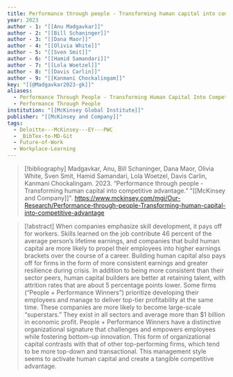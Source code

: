 ```yaml
---
title: Performance through people - Transforming human capital into competitive advantage
year: 2023
author - 1: "[[Anu Madgavkar]]"
author - 2: "[[Bill Schaninger]]"
author - 3: "[[Dana Maor]]"
author - 4: "[[Olivia White]]"
author - 5: "[[Sven Smit]]"
author - 6: "[[Hamid Samandari]]"
author - 7: "[[Lola Woetzel]]"
author - 8: "[[Davis Carlin]]"
author - 9: "[[Kanmani Chockalingam]]"
key: "[[@Madgavkar2023-gk]]"
aliases:
  - Performance Through People - Transforming Human Capital Into Competitive Advantage
  - Performance Through People
institution: "[[McKinsey Global Institute]]"
publisher: "[[McKinsey and Company]]"
tags:
  - Deloitte---McKinsey---EY---PWC
  - _BibTex-to-MD-Git
  - Future-of-Work
  - Workplace-Learning
---
```


> [!bibliography]
> Madgavkar, Anu, Bill Schaninger, Dana Maor, Olivia White, Sven Smit, Hamid Samandari, Lola Woetzel, Davis Carlin, Kanmani Chockalingam. 2023. “Performance through people - Transforming human capital into competitive advantage.” "[[McKinsey and Company]]". https://www.mckinsey.com/mgi/Our-Research/Performance-through-people-Transforming-human-capital-into-competitive-advantage

> [!abstract]
> When companies emphasize skill development, it pays off for workers. Skills learned on the job contribute 46 percent of the average person’s lifetime earnings, and companies that build human capital are more likely to propel their employees into higher earnings brackets over the course of a career. Building human capital also pays off for firms in the form of more consistent earnings and greater resilience during crisis. In addition to being more consistent than their sector peers, human capital builders are better at retaining talent, with attrition rates that are about 5 percentage points lower. Some firms (“People + Performance Winners”) prioritize developing their employees and manage to deliver top-tier profitability at the same time. These companies are more likely to become large-scale “superstars.” They exist in all sectors and average more than \$1 billion in economic profit. People + Performance Winners have a distinctive organizational signature that challenges and empowers employees while fostering bottom-up innovation. This form of organizational capital contrasts with that of other top-performing firms, which tend to be more top-down and transactional. This management style seems to activate human capital and create a tangible competitive advantage.